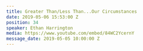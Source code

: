 ```yaml
---
title: Greater Than/Less Than...Our Circumstances
date: 2019-05-06 15:53:00 Z
position: 34
speaker: Ethan Harrington
media: https://www.youtube.com/embed/84WC2YcernY
message_date: 2019-05-05 10:00:00 Z
---
```


